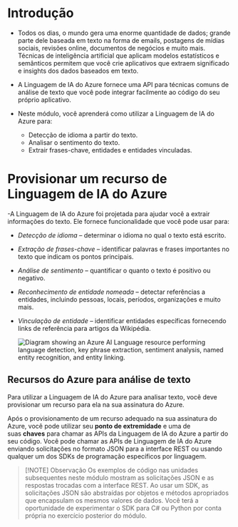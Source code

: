 # Introdução
- Todos os dias, o mundo gera uma enorme quantidade de dados; grande parte dele baseada em texto na forma de emails, postagens de mídias sociais, revisões online, documentos de negócios e muito mais. Técnicas de inteligência artificial que aplicam modelos estatísticos e semânticos permitem que você crie aplicativos que extraem significado e insights dos dados baseados em texto.

- A Linguagem de IA do Azure fornece uma API para técnicas comuns de análise de texto que você pode integrar facilmente ao código do seu próprio aplicativo.

- Neste módulo, você aprenderá como utilizar a Linguagem de IA do Azure para:
	- Detecção de idioma a partir do texto.
	- Analisar o sentimento do texto.
	- Extrair frases-chave, entidades e entidades vinculadas.

# Provisionar um recurso de Linguagem de IA do Azure
-A Linguagem de IA do Azure foi projetada para ajudar você a extrair informações do texto. Ele fornece funcionalidade que você pode usar para:

- _Detecção de idioma_ – determinar o idioma no qual o texto está escrito.
    
- _Extração de frases-chave_ – identificar palavras e frases importantes no texto que indicam os pontos principais.
    
- _Análise de sentimento_ – quantificar o quanto o texto é positivo ou negativo.
    
- _Reconhecimento de entidade nomeada_ – detectar referências a entidades, incluindo pessoas, locais, períodos, organizações e muito mais.
    
- _Vinculação de entidade_ – identificar entidades específicas fornecendo links de referência para artigos da Wikipédia.
    
    ![Diagram showing an Azure AI Language resource performing language detection, key phrase extraction, sentiment analysis, named entity recognition, and entity linking.](https://learn.microsoft.com/pt-br/training/wwl-data-ai/analyze-text-ai-language/media/text-analytics-resource.png)
    

## Recursos do Azure para análise de texto
Para utilizar a Linguagem de IA do Azure para analisar texto, você deve provisionar um recurso para ela na sua assinatura do Azure.

Após o provisionamento de um recurso adequado na sua assinatura do Azure, você pode utilizar seu **ponto de extremidade** e uma de suas **chaves** para chamar as APIs da Linguagem de IA do Azure a partir do seu código. Você pode chamar as APIs de Linguagem de IA do Azure enviando solicitações no formato JSON para a interface REST ou usando qualquer um dos SDKs de programação específicos por linguagem.

>[!NOTE] Observação
>Os exemplos de código nas unidades subsequentes neste módulo mostram as solicitações JSON e as respostas trocadas com a interface REST. Ao usar um SDK, as solicitações JSON são abstraídas por objetos e métodos apropriados que encapsulam os mesmos valores de dados. Você terá a oportunidade de experimentar o SDK para C# ou Python por conta própria no exercício posterior do módulo.

